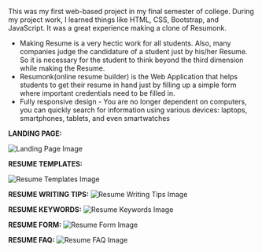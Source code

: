 This was my first web-based project in my final semester of college. During my project work, I learned things like HTML, CSS, Bootstrap, and JavaScript. It was a great experience making a clone of Resumonk.
- Making Resume is a very hectic work for all students. Also, many companies judge the candidature of a student just by his/her Resume. So it is necessary for the student to think beyond the third dimension while making the Resume.
- Resumonk(online resume builder) is the Web Application that helps students to get their resume in hand just by filling up a simple form where important credentials need to be filled in.
- Fully responsive design - You are no longer dependent on computers, you can quickly search for information using various devices: laptops, smartphones, tablets, and even smartwatches

**LANDING PAGE:**

![Landing Page Image](./readme%20Images/landingPage.png)

**RESUME TEMPLATES:**

![Resume Templates Image](./readme%20Images/templates.png)

**RESUME WRITING TIPS:**
![Resume Writing Tips Image](./readme%20Images/resume-writing-tips.png)

**RESUME KEYWORDS:**
![Resume Keywords Image](./readme%20Images/resume-keywords.png)

**RESUME FORM:**
![Resume Form Image](./readme%20Images/create.png)

**RESUME FAQ:**
![Resume FAQ Image](./readme%20Images/FAQ.png)

